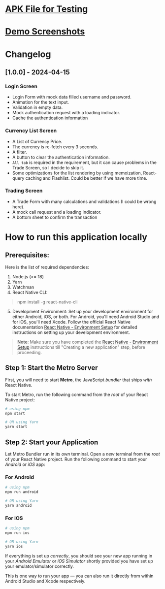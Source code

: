 
# [APK File for Testing](https://github.com/murkrow92/gravity-demo/releases/tag/1.0.0)

# [Demo Screenshots](./screenshots)

# Changelog

## [1.0.0] - 2024-04-15
### Login Screen
- Login Form with mock data filled username and password.
- Animation for the text input.
- Validation in empty data.
- Mock authentication request with a loading indicator.
- Cache the authentication information

### Currency List Screen 
- A List of Currency Price. 
- The currency is re-fetch every 3 seconds.
- A filter.
- A button to clear the authentication information.
- `All tab` is required in the requirement, but it can cause problems in the Trade Screen, so I decide to skip it.
- Some optimizations for the list rendering by using memoization, React-query caching and Flashlist. Could be better if we have more time.

### Trading Screen
- A Trade Form with many calculations and validations (I could be wrong here).
- A mock call request and a loading indicator.
- A bottom sheet to confirm the transaction

# How to run this application locally


## Prerequisites:


Here is the list of required dependencies:

1. Node.js (>= 18)
2. Yarn
3. Watchman
4. React Native CLI:

> npm install -g react-native-cli

5. Development Environment: Set up your development environment for either Android, iOS, or both. For Android, you'll need Android Studio and for iOS, you'll need Xcode. Follow the official React Native documentation [React Native - Environment Setup](https://reactnative.dev/docs/environment-setup)  for detailed instructions on setting up your development environment.

>**Note**: Make sure you have completed the [React Native - Environment Setup](https://reactnative.dev/docs/environment-setup) instructions till "Creating a new application" step, before proceeding.


## Step 1: Start the Metro Server

First, you will need to start **Metro**, the JavaScript _bundler_ that ships _with_ React Native.

To start Metro, run the following command from the _root_ of your React Native project:

```bash
# using npm
npm start

# OR using Yarn
yarn start
```

## Step 2: Start your Application

Let Metro Bundler run in its _own_ terminal. Open a _new_ terminal from the _root_ of your React Native project. Run the following command to start your _Android_ or _iOS_ app:

### For Android

```bash
# using npm
npm run android

# OR using Yarn
yarn android
```

### For iOS

```bash
# using npm
npm run ios

# OR using Yarn
yarn ios
```

If everything is set up _correctly_, you should see your new app running in your _Android Emulator_ or _iOS Simulator_ shortly provided you have set up your emulator/simulator correctly.

This is one way to run your app — you can also run it directly from within Android Studio and Xcode respectively.


